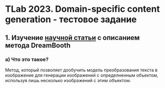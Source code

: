 # TLab 2023. Domain-specific content generation - тестовое задание

## 1. Изучение [научной статьи](https://arxiv.org/abs/2208.12242) с описанием метода DreamBooth
### a) Что это такое?
Метод, который позволяет дообучить модель преобразования текста в изображение для генерации изображений с определненным объектом, используя лишь несколько изображений с этим объектом.

